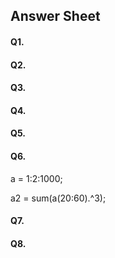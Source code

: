 ## Answer Sheet
#### Q1.
#### Q2.
#### Q3.
#### Q4.
#### Q5.
#### Q6.
  a = 1:2:1000;
 
  a2 = sum(a(20:60).^3);
#### Q7.
#### Q8.
